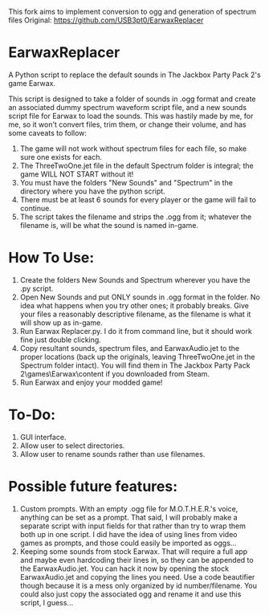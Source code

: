 This fork aims to implement conversion to ogg and generation of spectrum files
Original: https://github.com/USB3pt0/EarwaxReplacer

# EarwaxReplacer

A Python script to replace the default sounds in The Jackbox Party Pack 2's game Earwax.

This script is designed to take a folder of sounds in .ogg format and create an associated dummy spectrum waveform script file, and a new sounds script file for Earwax to load the sounds.
This was hastily made by me, for me, so it won't convert files, trim them, or change their volume, and has some caveats to follow:

1. The game will not work without spectrum files for each file, so make sure one exists for each.
2. The ThreeTwoOne.jet file in the default Spectrum folder is integral; the game WILL NOT START without it!
3. You must have the folders "New Sounds" and "Spectrum" in the directory where you have the python script.
4. There must be at least 6 sounds for every player or the game will fail to continue.
5. The script takes the filename and strips the .ogg from it; whatever the filename is, will be what the sound is named in-game.

# How To Use:

1. Create the folders New Sounds and Spectrum wherever you have the .py script.
2. Open New Sounds and put ONLY sounds in .ogg format in the folder. No idea what happens when you try other ones; it probably breaks. Give your files a reasonably descriptive filename, as the filename is what it will show up as in-game.
3. Run Earwax Replacer.py. I do it from command line, but it should work fine just double clicking.
4. Copy resultant sounds, spectrum files, and EarwaxAudio.jet to the proper locations (back up the originals, leaving ThreeTwoOne.jet in the Spectrum folder intact). You will find them in The Jackbox Party Pack 2\games\Earwax\content if you downloaded from Steam.
5. Run Earwax and enjoy your modded game!

# To-Do:

1. GUI interface.
2. Allow user to select directories.
3. Allow user to rename sounds rather than use filenames.

# Possible future features:

1. Custom prompts. With an empty .ogg file for M.O.T.H.E.R.'s voice, anything can be set as a prompt. That said, I will probably make a separate script with input fields for that rather than try to wrap them both up in one script. I did have the idea of using lines from video games as prompts, and those could easily be imported as oggs...
2. Keeping some sounds from stock Earwax. That will require a full app and maybe even hardcoding their lines in, so they can be appended to the EarwaxAudio.jet. You can hack it now by opening the stock EarwaxAudio.jet and copying the lines you need. Use a code beautifier though because it is a mess only organized by id number/filename. You could also just copy the associated ogg and rename it and use this script, I guess...
